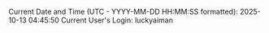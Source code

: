 Current Date and Time (UTC - YYYY-MM-DD HH:MM:SS formatted): 2025-10-13 04:45:50
Current User's Login: luckyaiman

